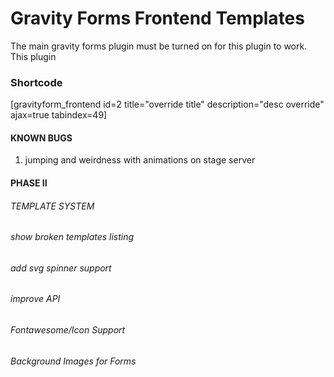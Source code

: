 # Gravity Forms Frontend Templates

The main gravity forms plugin must be turned on for this plugin to work.  This plugin 

### Shortcode

[gravityform_frontend id=2 title="override title" description="desc override" ajax=true tabindex=49]



#### KNOWN BUGS

1. jumping and weirdness with animations on stage server 




#### PHASE II

######  TEMPLATE SYSTEM
######  show broken templates listing
######  add svg spinner support
######  improve API
######  Fontawesome/Icon Support
######  Background Images for Forms

